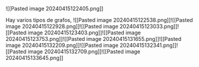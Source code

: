 ![[Pasted image 20240415122405.png]]

Hay varios tipos de grafos, 
![[Pasted image 20240415122538.png]]![[Pasted image 20240415122928.png]]![[Pasted image 20240415123033.png]]![[Pasted image 20240415123403.png]]![[Pasted image 20240415123753.png]]![[Pasted image 20240415131655.png]]![[Pasted image 20240415132209.png]]![[Pasted image 20240415132341.png]]![[Pasted image 20240415132709.png]]![[Pasted image 20240415133645.png]]